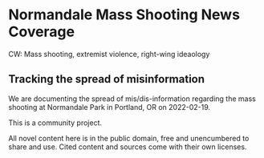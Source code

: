 # Normandale Mass Shooting News Coverage

CW: Mass shooting, extremist violence, right-wing ideaology

## Tracking the spread of misinformation

We are documenting the spread of mis/dis-information regarding the mass shooting at Normandale Park in Portland, OR on 2022-02-19.

This is a community project.

All novel content here is in the public domain, free and unencumbered to share and use. 
Cited content and sources come with their own licenses.
